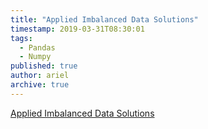 ```yaml
---
title: "Applied Imbalanced Data Solutions"
timestamp: 2019-03-31T08:30:01
tags:
  - Pandas
  - Numpy
published: true
author: ariel
archive: true
---
```



[Applied Imbalanced Data Solutions](/html/no-show-unbalanced-data.html)


